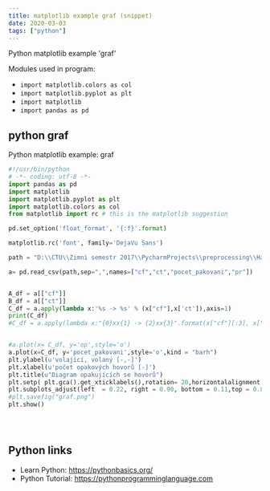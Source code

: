 ```yaml
---
title: matplotlib example graf (snippet)
date: 2020-03-03
tags: ["python"]
---
```

Python matplotlib example 'graf'


Modules used in program: 
* `import matplotlib.colors as col`
* `import matplotlib.pyplot as plt`
* `import matplotlib`
* `import pandas as pd`

## python graf

Python matplotlib example: graf

```python
#!/usr/bin/python
# -*- coding: utf-8 -*-
import pandas as pd
import matplotlib
import matplotlib.pyplot as plt
import matplotlib.colors as col
from matplotlib import rc # this is the matplotlib suggestion

pd.set_option('float_format', '{:f}'.format)

matplotlib.rc('font', family='DejaVu Sans')

path = "D:\\CTU\\Zimni semestr 2017\\PycharmProjects\\preprocessing\\Hadoop_OUTPUTS_for_CHARTS\\CALLs_repeating_percent\\000000_0"

a= pd.read_csv(path,sep=",",names=["cf","ct","pocet_pakovani","pr"])


A_df = a[["cf"]]
B_df = a[["ct"]]
C_df = a.apply(lambda x:'%s -> %s' % (x["cf"],x['ct']),axis=1)
print(C_df)
#C_df = a.apply(lambda x:"{0}xx{1} -> {2}xx{3}".format(x["cf"][:3], x["cf"][9:],x["ct"][:3], x["ct"][9:]),axis=1)


#a.plot(x= C_df, y='op',style='o')
a.plot(x=C_df, y='pocet_pakovani',style='o',kind = "barh")
plt.ylabel(u'volající, volaný [-,-]')
plt.xlabel(u'počet opakových hovorů [-]')
plt.title(u"Diagram opakujících se hovorů")
plt.setp( plt.gca().get_xticklabels(),rotation= 20,horizontalalignment = 'right')
plt.subplots_adjust(left  = 0.22, right = 0.90, bottom = 0.11,top = 0.88,wspace = 0.20,hspace = 0.20)
#plt.savefig("graf.png")
plt.show()





```

## Python links

- Learn Python: https://pythonbasics.org/
- Python Tutorial: https://pythonprogramminglanguage.com
